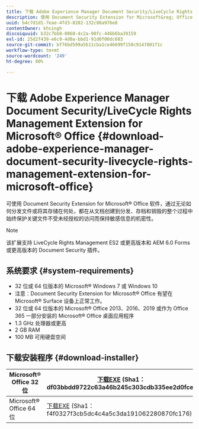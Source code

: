 ```yaml
---
title: 下载 Adobe Experience Manager Document Security/LiveCycle Rights Management Extension for Microsoft&reg; Office
description: 使用 Document Security Extension for Microsoft&reg; Office 软件保护关键文件不受未经授权的访问
uuid: b4c7d1d1-7eae-4fd3-8282-132c80a976e8
contentOwner: khsingh
discoiquuid: b32c7bb8-0060-4c2a-90fc-446b6ba39159
exl-id: 25d2f439-e6c9-4d0a-bbd1-91d0f00dc683
source-git-commit: bf76bd599a5b11cba1ce46699f150c9147801f1c
workflow-type: tm+mt
source-wordcount: '249'
ht-degree: 80%

---
```


# 下载 Adobe Experience Manager Document Security/LiveCycle Rights Management Extension for Microsoft® Office {#download-adobe-experience-manager-document-security-livecycle-rights-management-extension-for-microsoft-office}

可使用 Document Security Extension for Microsoft® Office 软件，通过无论如何分发文件或将其存储在何处，都在从文档创建到分发、存档和销毁的整个过程中始终保护关键文件不受未经授权的访问而保持敏感信息的机密性。

>[!NOTE]
>
>该扩展支持 LiveCycle Rights Management ES2 或更高版本和 AEM 6.0 Forms 或更高版本的 Document Security 插件。

## 系统要求 {#system-requirements}

* 32 位或 64 位版本的 Microsoft® Windows 7 或 Windows 10
* 注意：Document Security Extension for Microsoft® Office 有望在 Microsoft® Surface 设备上正常工作。
* 32 位或 64 位版本的 Microsoft® Office 2013、2016、2019 或作为 Office 365 一部分安装的 Microsoft® Office 桌面应用程序
* 1.3 GHz 处理器或更高
* 2 GB RAM
* 100 MB 可用硬盘空间

## 下载安装程序 {#download-installer}

| Microsoft® Office 32 位 | [下载EXE](https://download.macromedia.com/pub/livecycle/policyserver/DocumentSecurityExtensionforMicrosoftOffice.exe) (Sha1：df03bbdd9722c63a46b245c303cdb335ee2d0fce) | [下载MSI](https://download.macromedia.com/pub/livecycle/policyserver/DocumentSecurityExtensionforMicrosoftOffice.zip) (Sha1： e70661f72ba640c37911c6d17d520ceaf84c2122) |
|---|---|---|
| Microsoft® Office 64 位 | [下载EXE](https://download.macromedia.com/pub/livecycle/policyserver/DocumentSecurityExtensionforMicrosoftOffice64.exe) (Sha1：f4f0327f3cb5dc4c4a5c3da191062280870fc176) | [下载MSI](https://download.macromedia.com/pub/livecycle/policyserver/DocumentSecurityExtensionforMicrosoftOffice64.zip) (Sha1:73f408f860143008915ee86b13edd0e76789b4fc) |
